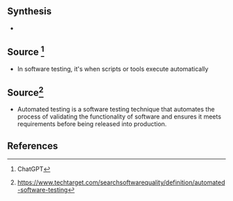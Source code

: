 ## Synthesis
- 
## Source [^1]
- In software testing, it's when scripts or tools execute automatically
## Source[^2]
- Automated testing is a software testing technique that automates the process of validating the functionality of software and ensures it meets requirements before being released into production.
## References

[^1]: ChatGPT
[^2]: https://www.techtarget.com/searchsoftwarequality/definition/automated-software-testing